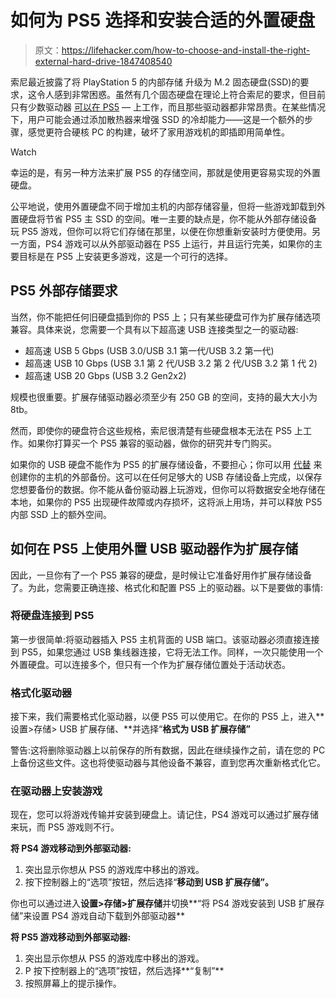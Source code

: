 # 如何为 PS5 选择和安装合适的外置硬盘

> 原文：<https://lifehacker.com/how-to-choose-and-install-the-right-external-hard-drive-1847408540>

索尼最近披露了将 PlayStation 5 的内部存储 升级为 M.2 固态硬盘(SSD)的要求，这令人感到非常困惑。虽然有几个固态硬盘在理论上符合索尼的要求，但目前只有少数驱动器 [可以在 PS5](https://www.videogameschronicle.com/news/ps5-architect-mark-cerny-has-revealed-his-ssd-of-choice/) — 上工作，而且那些驱动器都非常昂贵。在某些情况下，用户可能会通过添加散热器来增强 SSD 的冷却能力——这是一个额外的步骤，感觉更符合硬核 PC 的构建，破坏了家用游戏机的即插即用简单性。

Watch

幸运的是，有另一种方法来扩展 PS5 的存储空间，那就是使用更容易实现的外置硬盘。

公平地说，使用外置硬盘不同于增加主机的内部存储容量，但将一些游戏卸载到外置硬盘将节省 PS5 主 SSD 的空间。唯一主要的缺点是，你不能从外部存储设备玩 PS5 游戏，但你可以将它们存储在那里，以便在你想重新安装时方便使用。另一方面，PS4 游戏可以从外部驱动器在 PS5 上运行，并且运行完美，如果你的主要目标是在 PS5 上安装更多游戏，这是一个可行的选择。

## PS5 外部存储要求

当然，你不能把任何旧硬盘插到你的 PS5 上；只有某些硬盘可作为扩展存储选项兼容。具体来说，您需要一个具有以下超高速 USB 连接类型之一的驱动器:

*   超高速 USB 5 Gbps (USB 3.0/USB 3.1 第一代/USB 3.2 第一代)
*   超高速 USB 10 Gbps (USB 3.1 第 2 代/USB 3.2 第 2 代/USB 3.2 第 1 代 2)
*   超高速 USB 20 Gbps (USB 3.2 Gen2x2)

规模也很重要。扩展存储驱动器必须至少有 250 GB 的空间，支持的最大大小为 8tb。

然而，即使你的硬盘符合这些规格，索尼很清楚有些硬盘根本无法在 PS5 上工作。如果你打算买一个 PS5 兼容的驱动器，做你的研究并专门购买。

如果你的 USB 硬盘不能作为 PS5 的扩展存储设备，不要担心；你可以用 [代替](https://lifehacker.com/how-to-backup-and-restore-your-playstation-5-data-1847364876) 来创建你的主机的外部备份。这可以在任何足够大的 USB 存储设备上完成，以保存您想要备份的数据。你不能从备份驱动器上玩游戏，但你可以将数据安全地存储在本地，如果你的 PS5 出现硬件故障或内存损坏，这将派上用场，并可以释放 PS5 内部 SSD 上的额外空间。

## 如何在 PS5 上使用外置 USB 驱动器作为扩展存储

因此，一旦你有了一个 PS5 兼容的硬盘，是时候让它准备好用作扩展存储设备了。为此，您需要正确连接、格式化和配置 PS5 上的驱动器。以下是要做的事情:

### 将硬盘连接到 PS5

第一步很简单:将驱动器插入 PS5 主机背面的 USB 端口。该驱动器必须直接连接到 PS5，如果您通过 USB 集线器连接，它将无法工作。同样，一次只能使用一个外置硬盘。可以连接多个，但只有一个作为扩展存储位置处于活动状态。

### 格式化驱动器

接下来，我们需要格式化驱动器，以便 PS5 可以使用它。在你的 PS5 上，进入**设置>存储> USB 扩展存储、**并选择“**格式为 USB 扩展存储”**

警告:这将删除驱动器上以前保存的所有数据，因此在继续操作之前，请在您的 PC 上备份这些文件。这也将使驱动器与其他设备不兼容，直到您再次重新格式化它。

### 在驱动器上安装游戏

现在，您可以将游戏传输并安装到硬盘上。请记住，PS4 游戏可以通过扩展存储来玩，而 PS5 游戏则不行。

**将 PS4 游戏移动到外部驱动器:**

1.  突出显示你想从 PS5 的游戏库中移出的游戏。
2.  按下控制器上的“选项”按钮，然后选择“**移动到 USB 扩展存储”。**

你也可以通过进入**设置>存储>扩展存储**并切换**“将 PS4 游戏安装到 USB 扩展存储”来设置 PS4 游戏自动下载到外部驱动器**

**将 PS5 游戏移动到外部驱动器:**

1.  突出显示你想从 PS5 的游戏库中移出的游戏。
2.  P 按下控制器上的“选项”按钮，然后选择**“复制”**
3.  按照屏幕上的提示操作。